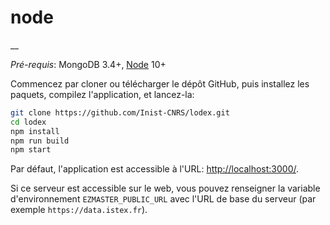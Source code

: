# node

\_\_

_Pré-requis_: MongoDB 3.4+, [Node](https://nodejs.org/) 10+

Commencez par cloner ou télécharger le dépôt GitHub, puis installez les paquets, compilez l'application, et lancez-la:

```bash
git clone https://github.com/Inist-CNRS/lodex.git
cd lodex
npm install
npm run build
npm start
```

Par défaut, l'application est accessible à l'URL: [http://localhost:3000/](http://localhost:3000/).

Si ce serveur est accessible sur le web, vous pouvez renseigner la variable d'environnement `EZMASTER_PUBLIC_URL` avec l'URL de base du serveur \(par exemple `https://data.istex.fr`\).

